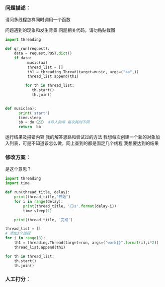### 问题描述：
<p>请问多线程怎样同时调用一个函数</p>
问题遇到的现象和发生背景
问题相关代码，请勿粘贴截图

```python
import threading

def qr_run(request):
    data = request.POST.dict()
    if data:
          music(aa)
          thread_list = []
          th1 = threading.Thread(target=music, args=("aa",))
          thread_list.append(th1)

         for th in thread_list:
            th.start()
            th.join()

 
def music(aa):
      print('start')
      time.sleep
      bb = do（22） #导入的库 每次耗时不同
      return  bb


```
运行结果及报错内容
我的解答思路和尝试过的方法
我想每次创建一个新的对象加入列表，可是不知道该怎么做，网上查到的都是固定几个线程
我想要达到的结果 
### 修改方案：
是这个意思？

```python
import threading
import time

def run(thread_title, delay):
    print(thread_title,"开始")
    for i in range(delay):
        print(thread_title, '{}s'.format(delay-i))
        time.sleep(1)

    print(thread_title, '完成')

thread_list = []
# 添加3个线程
for i in range(3):
    th1 = threading.Thread(target=run, args=("work{}".format(i),i*2))
    thread_list.append(th1)

for th in thread_list:
    th.start()
    th.join()


```

### 人工打分：
